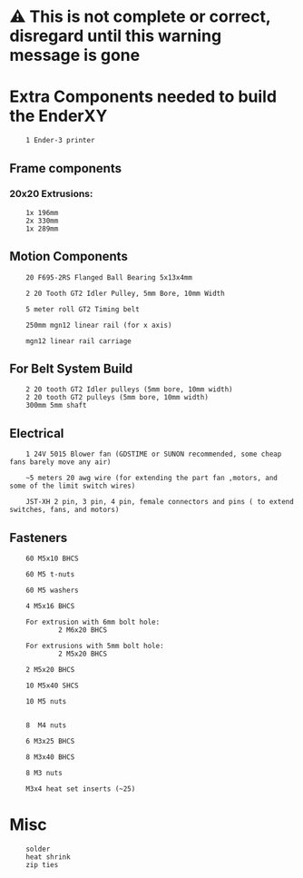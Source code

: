 # ⚠️ This is not complete or correct, disregard until this warning message is gone

# Extra Components needed to build the EnderXY

        1 Ender-3 printer

## Frame components 
### 20x20 Extrusions:
        1x 196mm
        2x 330mm
        1x 289mm

## Motion Components

        20 F695-2RS Flanged Ball Bearing 5x13x4mm
        
        2 20 Tooth GT2 Idler Pulley, 5mm Bore, 10mm Width

        5 meter roll GT2 Timing belt

        250mm mgn12 linear rail (for x axis)
        
        mgn12 linear rail carriage

## For Belt System Build

        2 20 tooth GT2 Idler pulleys (5mm bore, 10mm width)
        2 20 tooth GT2 pulleys (5mm bore, 10mm width)
        300mm 5mm shaft

## Electrical

        1 24V 5015 Blower fan (GDSTIME or SUNON recommended, some cheap fans barely move any air)

        ~5 meters 20 awg wire (for extending the part fan ,motors, and some of the limit switch wires)

        JST-XH 2 pin, 3 pin, 4 pin, female connectors and pins ( to extend switches, fans, and motors)

## Fasteners

        60 M5x10 BHCS

        60 M5 t-nuts
        
        60 M5 washers
        
        4 M5x16 BHCS

        For extrusion with 6mm bolt hole:
                2 M6x20 BHCS 

        For extrusions with 5mm bolt hole:
                2 M5x20 BHCS 

        2 M5x20 BHCS

        10 M5x40 SHCS

        10 M5 nuts


        8  M4 nuts

        6 M3x25 BHCS

        8 M3x40 BHCS

        8 M3 nuts

        M3x4 heat set inserts (~25)
# Misc
        
        solder
        heat shrink
        zip ties
      
        

